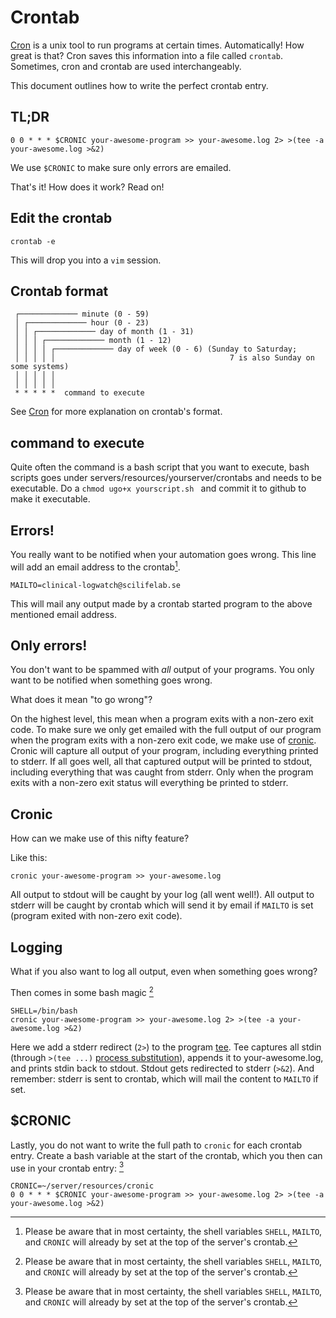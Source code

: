 # Crontab

[Cron][cron] is a unix tool to run programs at certain times. Automatically! How great is that?
Cron saves this information into a file called `crontab`. Sometimes, cron and crontab are used interchangeably.

This document outlines how to write the perfect crontab entry.

## TL;DR

```
0 0 * * * $CRONIC your-awesome-program >> your-awesome.log 2> >(tee -a your-awesome.log >&2)
```

We use `$CRONIC` to make sure only errors are emailed.

That's it! How does it work? Read on!

## Edit the crontab

```
crontab -e
```

This will drop you into a `vim` session.

## Crontab format


```
 ┌───────────── minute (0 - 59)
 │ ┌───────────── hour (0 - 23)
 │ │ ┌───────────── day of month (1 - 31)
 │ │ │ ┌───────────── month (1 - 12)
 │ │ │ │ ┌───────────── day of week (0 - 6) (Sunday to Saturday;
 │ │ │ │ │                                       7 is also Sunday on some systems)
 │ │ │ │ │
 │ │ │ │ │
 * * * * *  command to execute
```
See [Cron][cron] for more explanation on crontab's format.

## command to execute

Quite often the command is a bash script that you want to execute, bash scripts goes under 
servers/resources/yourserver/crontabs and needs to be executable. 
Do a `chmod ugo+x yourscript.sh ` and commit it to github to make it executable. 

## Errors!

You really want to be notified when your automation goes wrong. This line will add an email address to the crontab[^1].

```MAILTO=clinical-logwatch@scilifelab.se```

This will mail any output made by a crontab started program to the above mentioned email address.

## Only errors!

You don't want to be spammed with _all_ output of your programs. You only want to be notified when something goes wrong.

What does it mean "to go wrong"?

On the highest level, this mean when a program exits with a non-zero exit code. To make sure we only get emailed with the full output of our program when the program exits with a non-zero exit code, we make use of [cronic][cronic].
Cronic will capture all output of your program, including everything printed to stderr. If all goes well, all that captured output will be printed to stdout, including everything that was caught from stderr. Only when the program exits with a non-zero exit status will everything be printed to stderr.

## Cronic 

How can we make use of this nifty feature?

Like this:

```cronic your-awesome-program >> your-awesome.log```

All output to stdout will be caught by your log (all went well!). All output to stderr will be caught by crontab which will send it by email if `MAILTO` is set (program exited with non-zero exit code).

## Logging

What if you also want to log all output, even when something goes wrong?

Then comes in some bash magic [^1]

```
SHELL=/bin/bash
cronic your-awesome-program >> your-awesome.log 2> >(tee -a your-awesome.log >&2)
```

Here we add a stderr redirect (`2>`) to the program [tee][tee]. Tee captures all stdin (through `>(tee ...)` [process substitution][process substitution]), appends it to your-awesome.log, and prints stdin back to stdout. Stdout gets redirected to stderr (`>&2`). And remember: stderr is sent to crontab, which will mail the content to `MAILTO` if set.

## $CRONIC

Lastly, you do not want to write the full path to `cronic` for each crontab entry. Create a bash variable at the start of the crontab, which you then can use in your crontab entry: [^1]

```
CRONIC=~/server/resources/cronic
0 0 * * * $CRONIC your-awesome-program >> your-awesome.log 2> >(tee -a your-awesome.log >&2)
```

[^1]: Please be aware that in most certainty, the shell variables `SHELL`, `MAILTO`, and `CRONIC` will already by set at the top of the server's crontab.

[cron]: https://en.wikipedia.org/wiki/Cron
[cronic]: https://github.com/Clinical-Genomics/servers/blob/master/resources/cronic
[tee]: https://en.wikipedia.org/wiki/Tee_(command)
[process substitution]: http://tldp.org/LDP/abs/html/process-sub.html
